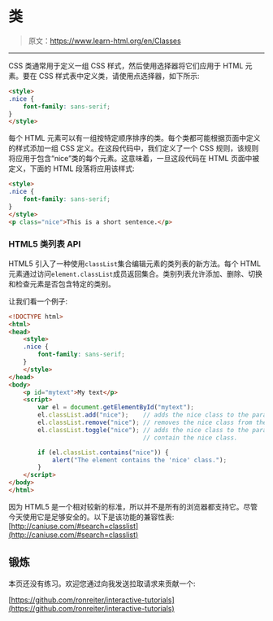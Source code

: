 # 类

> 原文：<https://www.learn-html.org/en/Classes>

* * *

CSS 类通常用于定义一组 CSS 样式，然后使用选择器将它们应用于 HTML 元素。要在 CSS 样式表中定义类，请使用点选择器，如下所示:

```html
<style>
.nice {
    font-family: sans-serif;
}
</style> 
```

每个 HTML 元素可以有一组按特定顺序排序的类。每个类都可能根据页面中定义的样式添加一组 CSS 定义。在这段代码中，我们定义了一个 CSS 规则，该规则将应用于包含“nice”类的每个元素。这意味着，一旦这段代码在 HTML 页面中被定义，下面的 HTML 段落将应用该样式:

```html
<style>
.nice {
    font-family: sans-serif;
}
</style>
<p class="nice">This is a short sentence.</p> 
```

### HTML5 类列表 API

HTML5 引入了一种使用`classList`集合编辑元素的类列表的新方法。每个 HTML 元素通过访问`element.classList`成员返回集合。类别列表允许添加、删除、切换和检查元素是否包含特定的类别。

让我们看一个例子:

```html
<!DOCTYPE html>
<html>
<head>
    <style>
    .nice {
        font-family: sans-serif;
    }
    </style>
</head>
<body>
    <p id="mytext">My text</p>
    <script>
        var el = document.getElementById("mytext");
        el.classList.add("nice");    // adds the nice class to the paragraph
        el.classList.remove("nice"); // removes the nice class from the paragraph
        el.classList.toggle("nice"); // adds the nice class to the paragraph again, since it does not currently
                                     // contain the nice class.

        if (el.classList.contains("nice")) {
            alert("The element contains the 'nice' class.");
        }
    </script>
</body>
</html> 
```

因为 HTML5 是一个相对较新的标准，所以并不是所有的浏览器都支持它。尽管今天使用它是足够安全的。以下是该功能的兼容性表:[http://caniuse.com/#search=classlist](http://caniuse.com/#search=classlist)

## 锻炼

本页还没有练习。欢迎您通过向我发送拉取请求来贡献一个:

[https://github.com/ronreiter/interactive-tutorials](https://github.com/ronreiter/interactive-tutorials)